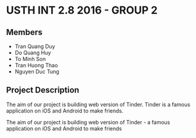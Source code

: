 # USTH INT 2.8 2016 - GROUP 2 
## Members
* Tran Quang Duy
* Do Quang Huy
* To Minh Son
* Tran Huong Thao
* Nguyen Duc Tung

## Project Description

The aim of our project is building web version of Tinder.
Tinder is a famous application on iOS and Android to make friends.

The aim of our project is building web version of Tinder - a famous application on iOS and Android to make friends


